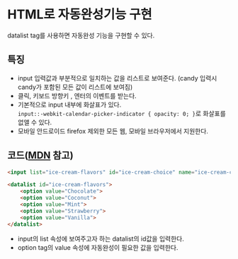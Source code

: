 # HTML로 자동완성기능 구현
 datalist tag를 사용하면 자동완성 기능을 구현할 수 있다.
 
## 특징
- input 입력값과 부분적으로 일치하는 값을 리스트로 보여준다. (candy 입력시 candy가 포함된 모든 값이 리스트에 보여짐)
- 클릭, 키보드 방향키 , 엔터의 이벤트를 받는다.
- 기본적으로 input 내부에 화살표가 있다.<br>
  `input::-webkit-calendar-picker-indicator { opacity: 0; }`로 화살표를 없앨 수 있다.
- 모바일 안드로이드 firefox 제외한 모든 웹, 모바일 브라우저에서 지원한다.

## 코드([MDN](https://developer.mozilla.org/ko/docs/Web/HTML/Element/datalist) 참고)
```html
<input list="ice-cream-flavors" id="ice-cream-choice" name="ice-cream-choice" />

<datalist id="ice-cream-flavors">
    <option value="Chocolate">
    <option value="Coconut">
    <option value="Mint">
    <option value="Strawberry">
    <option value="Vanilla">
</datalist>
```
- input의 list 속성에 보여주고자 하는 datalist의 id값을 입력한다.
- option tag의 value 속성에 자동완성이 필요한 값을 입력한다.
